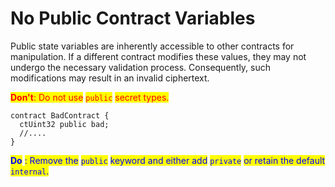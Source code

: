 # No Public Contract Variables

Public state variables are inherently accessible to other contracts for manipulation. If a different contract modifies these values, they may not undergo the necessary validation process. Consequently, such modifications may result in an invalid ciphertext.

<mark style="color:red;">**Don't**</mark><mark style="color:red;">: Do not use</mark> <mark style="color:red;">`public`</mark> <mark style="color:red;">secret types.</mark>

```solidity
contract BadContract {
  ctUint32 public bad;
  //....
}
```

<mark style="color:blue;">**Do**</mark> <mark style="color:blue;">: Remove the</mark> <mark style="color:blue;">`public`</mark> <mark style="color:blue;">keyword and either add</mark> <mark style="color:blue;">`private`</mark> <mark style="color:blue;">or retain the default</mark> <mark style="color:blue;">`internal`</mark><mark style="color:blue;">.</mark>
